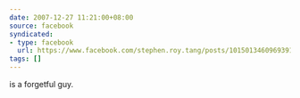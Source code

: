 ```yaml
---
date: 2007-12-27 11:21:00+08:00
source: facebook
syndicated:
- type: facebook
  url: https://www.facebook.com/stephen.roy.tang/posts/10150134609693912
tags: []
---
```


is a forgetful guy.